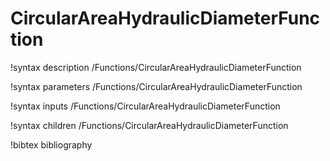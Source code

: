 # CircularAreaHydraulicDiameterFunction

!syntax description /Functions/CircularAreaHydraulicDiameterFunction

!syntax parameters /Functions/CircularAreaHydraulicDiameterFunction

!syntax inputs /Functions/CircularAreaHydraulicDiameterFunction

!syntax children /Functions/CircularAreaHydraulicDiameterFunction

!bibtex bibliography
